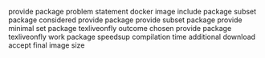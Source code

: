 provide package problem statement docker image include package subset package considered provide package provide subset package provide minimal set package texliveonfly outcome chosen provide package texliveonfly work package speedsup compilation time additional download accept final image size